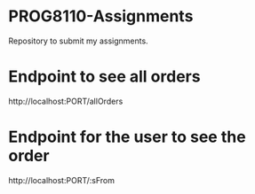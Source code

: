 # PROG8110-Assignments
Repository to submit my assignments.

# Endpoint to see all orders 
http://localhost:PORT/allOrders

# Endpoint for the user to see the order
http://localhost:PORT/:sFrom
